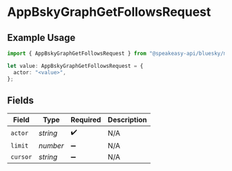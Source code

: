 # AppBskyGraphGetFollowsRequest

## Example Usage

```typescript
import { AppBskyGraphGetFollowsRequest } from "@speakeasy-api/bluesky/models/operations";

let value: AppBskyGraphGetFollowsRequest = {
  actor: "<value>",
};
```

## Fields

| Field              | Type               | Required           | Description        |
| ------------------ | ------------------ | ------------------ | ------------------ |
| `actor`            | *string*           | :heavy_check_mark: | N/A                |
| `limit`            | *number*           | :heavy_minus_sign: | N/A                |
| `cursor`           | *string*           | :heavy_minus_sign: | N/A                |